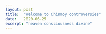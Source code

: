 ```yaml
---
layout: post
title:  "Welcome to Chinmoy controversies"
date:   2020-06-25
excerpt: "heaven consciousness divine"
---
```

